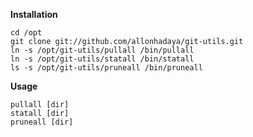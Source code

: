 **Installation**

    cd /opt
    git clone git://github.com/allonhadaya/git-utils.git
    ln -s /opt/git-utils/pullall /bin/pullall
    ln -s /opt/git-utils/statall /bin/statall
    ls -s /opt/git-utils/pruneall /bin/pruneall

**Usage**

    pullall [dir]
    statall [dir]
    pruneall [dir]

